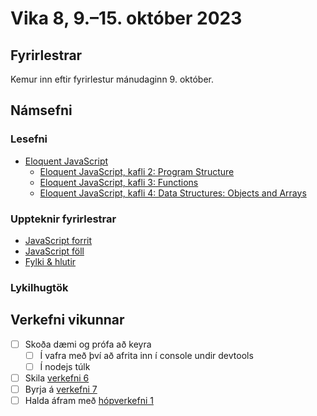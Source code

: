 # Vika 8, 9.–15. október 2023

## Fyrirlestrar

Kemur inn eftir fyrirlestur mánudaginn 9. október.

## Námsefni

### Lesefni

- [Eloquent JavaScript](https://eloquentjavascript.net/)
  - [Eloquent JavaScript, kafli 2: Program Structure](https://eloquentjavascript.net/02_program_structure.html)
  - [Eloquent JavaScript, kafli 3: Functions](https://eloquentjavascript.net/03_functions.html)
  - [Eloquent JavaScript, kafli 4: Data Structures: Objects and Arrays](https://eloquentjavascript.net/04_data.html)

### Uppteknir fyrirlestrar

- [JavaScript forrit](../namsefni/24.js-forrit/)
- [JavaScript föll](../namsefni/25.js-foll/)
- [Fylki & hlutir](../namsefni/26.fylki-hlutir/)

### Lykilhugtök

## Verkefni vikunnar

- [ ] Skoða dæmi og prófa að keyra
  - [ ] Í vafra með því að afrita inn í console undir devtools
  - [ ] Í nodejs túlk
- [ ] Skila [verkefni 6](https://github.com/vefforritun/vef1-2023-v6)
- [ ] Byrja á [verkefni 7](https://github.com/vefforritun/vef1-2023-v7)
- [ ] Halda áfram með [hópverkefni 1](https://github.com/vefforritun/vef1-2023-h1)

